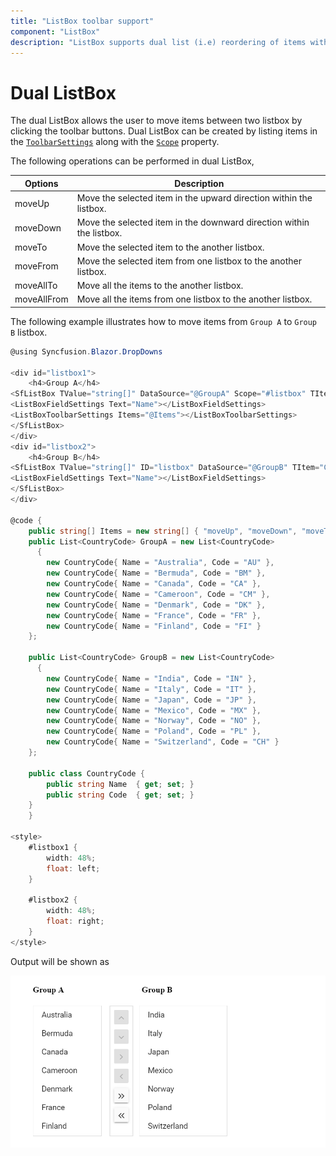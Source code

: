 ```yaml
---
title: "ListBox toolbar support"
component: "ListBox"
description: "ListBox supports dual list (i.e) reordering of items within the listbox and between two listboxes."
---
```


# Dual ListBox

The dual ListBox allows the user to move items between two listbox by clicking the toolbar buttons. Dual ListBox can be created by listing items in the
[`ToolbarSettings`](https://help.syncfusion.com/cr/blazor/Syncfusion.Blazor~Syncfusion.Blazor.DropDowns.SfListBox~ToolbarSettings.html) along with the [`Scope`](https://help.syncfusion.com/cr/blazor/Syncfusion.Blazor~Syncfusion.Blazor.DropDowns.SfListBox%601~Scope.html) property.

The following operations can be performed in dual ListBox,

| Options | Description |
|------|-------------|
| moveUp | Move the selected item in the upward direction within the listbox. |
| moveDown | Move the selected item in the downward direction within the listbox. |
| moveTo |  Move the selected item to the another listbox. |
| moveFrom | Move the selected item from one listbox to the another listbox. |
| moveAllTo | Move all the items to the another listbox. |
| moveAllFrom |  Move all the items from one listbox to the another listbox. |

The following example illustrates how to move items from `Group A` to `Group B` listbox.

```csharp
@using Syncfusion.Blazor.DropDowns

<div id="listbox1">
    <h4>Group A</h4>
<SfListBox TValue="string[]" DataSource="@GroupA" Scope="#listbox" TItem="CountryCode">
<ListBoxFieldSettings Text="Name"></ListBoxFieldSettings>
<ListBoxToolbarSettings Items="@Items"></ListBoxToolbarSettings>
</SfListBox>
</div>
<div id="listbox2">
    <h4>Group B</h4>
<SfListBox TValue="string[]" ID="listbox" DataSource="@GroupB" TItem="CountryCode">
<ListBoxFieldSettings Text="Name"></ListBoxFieldSettings>
</SfListBox>
</div>

@code {
    public string[] Items = new string[] { "moveUp", "moveDown", "moveTo", "moveFrom", "moveAllTo", "moveAllFrom" };
    public List<CountryCode> GroupA = new List<CountryCode>
      {
        new CountryCode{ Name = "Australia", Code = "AU" },
        new CountryCode{ Name = "Bermuda", Code = "BM" },
        new CountryCode{ Name = "Canada", Code = "CA" },
        new CountryCode{ Name = "Cameroon", Code = "CM" },
        new CountryCode{ Name = "Denmark", Code = "DK" },
        new CountryCode{ Name = "France", Code = "FR" },
        new CountryCode{ Name = "Finland", Code = "FI" }
    };

    public List<CountryCode> GroupB = new List<CountryCode>
      {
        new CountryCode{ Name = "India", Code = "IN" },
        new CountryCode{ Name = "Italy", Code = "IT" },
        new CountryCode{ Name = "Japan", Code = "JP" },
        new CountryCode{ Name = "Mexico", Code = "MX" },
        new CountryCode{ Name = "Norway", Code = "NO" },
        new CountryCode{ Name = "Poland", Code = "PL" },
        new CountryCode{ Name = "Switzerland", Code = "CH" }
    };

    public class CountryCode {
        public string Name  { get; set; }
        public string Code  { get; set; }
    }
    }

<style>
    #listbox1 {
        width: 48%;
        float: left;
    }

    #listbox2 {
        width: 48%;
        float: right;
    }
</style>

```

Output will be shown as

![ListBox](./images/duallistbox.png)